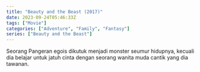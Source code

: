 ```yaml
---
title: "Beauty and the Beast (2017)"
date: 2023-09-24T05:46:33Z
tags: ["Movie"]
categories: ["Adventure", "Family", "Fantasy"]
series: ["Beauty and the Beast"]
---
```


Seorang Pangeran egois dikutuk menjadi monster seumur hidupnya, kecuali dia belajar untuk jatuh cinta dengan seorang wanita muda cantik yang dia tawanan.

  <mux-player stream-type="on-demand"
  src="https://kp3d-my.sharepoint.com/personal/ryoo_kp3d_onmicrosoft_com/_layouts/15/download.aspx?share=Ed0czuHTXQRFgJJh1VRYh8gBcwXQv-gkhQMgUCPQA1RnyQ" metadata-video-title="Beauty and the Beast (2017)" prefer-playback="mse" controls>
  </mux-player>
  
  
  <script src="https://cdn.jsdelivr.net/npm/@mux/mux-player"></script>
  
   <script id="sRwdJ2mUyOst28j1eEEYUVCzNxMa4iUqRXOz01P54iVQ" type="application/ld+json">
 {
  "@context": "https://schema.org/",
  "@type": "VideoObject",
  "name": "Beauty and the Beast (2017)",
  "contentUrl": "https://stream.mux.com/sRwdJ2mUyOst28j1eEEYUVCzNxMa4iUqRXOz01P54iVQ.m3u8",
  "thumbnailUrl": "https://www.themoviedb.org/t/p/original/gbeMGa95MzKDYtKc5nkywlSjT9A.jpg?width=314&fit_mode=preserve&time=25",
  "uploadDate": "2023-09-24T05:46:33Z",
}

</script>